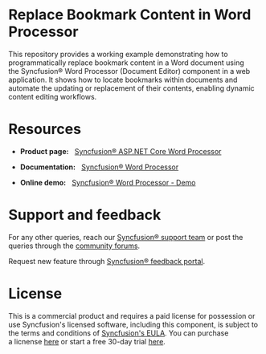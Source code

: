 # Replace Bookmark Content in Word Processor 

This repository provides a working example demonstrating how to programmatically replace bookmark content in a Word document using the Syncfusion® Word Processor (Document Editor) component in a web application. It shows how to locate bookmarks within documents and automate the updating or replacement of their contents, enabling dynamic content editing workflows. 

# Resources 

- **Product page:**   [Syncfusion® ASP.NET Core Word Processor](https://www.syncfusion.com/aspnet-core-ui-controls/docx-editor) 

- **Documentation:**   [Syncfusion® Word Processor](https://help.syncfusion.com/document-processing/word/word-processor/asp-net-core/getting-started-core) 

- **Online demo:**   [Syncfusion® Word Processor - Demo](https://ej2.syncfusion.com/aspnetcore/documenteditor/default) 

# Support and feedback 

For any other queries, reach our [Syncfusion® support team](https://support.syncfusion.com/?utm_source=github&utm_medium=listing&utm_campaign=github-github-documenteditor-examples) or post the queries through the [community forums](https://www.syncfusion.com/forums?utm_source=github&utm_medium=listing&utm_campaign=github-github-documenteditor-examples). 

Request new feature through [Syncfusion® feedback portal](https://www.syncfusion.com/feedback?utm_source=github&utm_medium=listing&utm_campaign=github-github-documenteditor-examples). 

# License

This is a commercial product and requires a paid license for possession or use Syncfusion's licensed software, including this component, is subject to the terms and conditions of [Syncfusion's EULA](https://www.syncfusion.com/license/studio/22.2.5/syncfusion_essential_studio_eula.pdf?utm_source=github&utm_medium=listing&utm_campaign=github-github-documenteditor-examples). You can purchase a licnense [here](https://www.syncfusion.com/sales/products?utm_source=github&utm_medium=listing&utm_campaign=github-github-documenteditor-examples) or start a free 30\-day trial [here](https://www.syncfusion.com/account/manage-trials/start-trials?utm_source=github&utm_medium=listing&utm_campaign=github-github-documenteditor-examples). 

